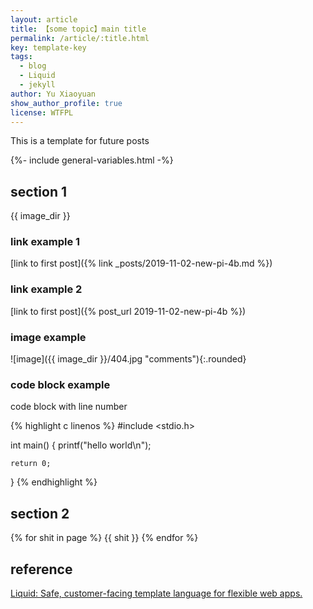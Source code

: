 ```yaml
---
layout: article
title: 【some topic】main title
permalink: /article/:title.html
key: template-key
tags: 
  - blog
  - Liquid
  - jekyll
author: Yu Xiaoyuan
show_author_profile: true
license: WTFPL
---
```


<!-- abstract begin -->
This is a template for future posts
<!-- abstract end -->

<!--more-->

<!-- begin include -->
{%- include general-variables.html -%}
<!-- end include -->

<!-- begin private variable of Liquid -->

<!-- {%- increment equation-h2-1 -%} -->
<!-- end private variable of Liquid -->

## section 1

{{ image_dir }}

### link example 1

[link to first post]({% link _posts/2019-11-02-new-pi-4b.md %})

### link example 2

[link to first post]({% post_url 2019-11-02-new-pi-4b %})

### image example

![image]({{ image_dir }}/404.jpg "comments"){:.rounded}

### code block example

code block with line number

{% highlight c linenos %}
#include <stdio.h>

int main() {
    printf("hello world\n");

    return 0;
}
{% endhighlight %}

## section 2

{% for shit in page %}
{{ shit }}
{% endfor %}

## reference

[Liquid: Safe, customer-facing template language for flexible web apps.](https://shopify.github.io/liquid/)
